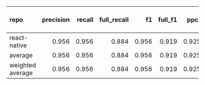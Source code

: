 | repo             |   precision |   recall |   full_recall |    f1 |   full_f1 |   ppcr |   support |   full_support |   Rules Number |   Average Rule Len |
|:-----------------|------------:|---------:|--------------:|------:|----------:|-------:|----------:|---------------:|---------------:|-------------------:|
| react-native     |       0.956 |    0.956 |         0.884 | 0.956 |     0.919 |  0.925 |    622541 |         673224 |           1043 |               11.5 |
| average          |       0.956 |    0.956 |         0.884 | 0.956 |     0.919 |  0.925 |    622541 |         673224 |           1043 |               11.5 |
| weighted average |       0.956 |    0.956 |         0.884 | 0.956 |     0.919 |  0.925 |           |                |                |                    |
